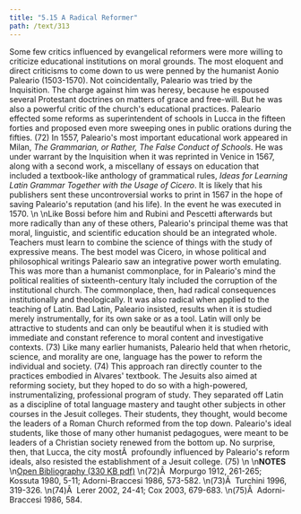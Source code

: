 ```yaml
---
title: "5.15 A Radical Reformer"
path: /text/313
---
```

Some few critics influenced by evangelical reformers were more willing to criticize educational institutions on moral grounds. The most eloquent and direct criticisms to come down to us were penned by the humanist Aonio Paleario (1503-1570). Not coincidentally, Paleario was tried by the Inquisition. The charge against him was heresy, because he espoused several Protestant doctrines on matters of grace and free-will. But he was also a powerful critic of the church's educational practices. Paleario effected some reforms as superintendent of schools in Lucca in the fifteen forties and proposed even more sweeping ones in public orations during the fifties. (72) In 1557, Paleario's most important educational work appeared in Milan, <em>The Grammarian, or Rather, The False Conduct of Schools</em>. He was under warrant by the Inquisition when it was reprinted in Venice in 1567, along with a second work, a miscellany of essays on education that included a textbook-like anthology of grammatical rules, <em>Ideas for Learning Latin Grammar Together with the Usage of Cicero</em>. It is likely that his publishers sent these uncontroversial works to print in 1567 in the hope of saving Paleario's reputation (and his life). In the event he was executed in 1570.\n\nLike Bossi before him and Rubini and Pescetti afterwards but more radically than any of these others, Paleario's principal theme was that moral, linguistic, and scientific education should be an integrated whole. Teachers must learn to combine the science of things with the study of expressive means. The best model was Cicero, in whose political and philosophical writings Paleario saw an integrative power worth emulating. This was more than a humanist commonplace, for in Paleario's mind the political realities of sixteenth-century Italy included the corruption of the institutional church. The commonplace, then, had radical consequences institutionally and theologically. It was also radical when applied to the teaching of Latin. Bad Latin, Paleario insisted, results when it is studied merely instrumentally, for its own sake or as a tool. Latin will only be attractive to students and can only be beautiful when it is studied with immediate and constant reference to moral content and investigative contexts. (73) Like many earlier humanists, Paleario held that when rhetoric, science, and morality are one, language has the power to reform the individual and society. (74) This approach ran directly counter to the practices embodied in Alvares' textbook. The Jesuits also aimed at reforming society, but they hoped to do so with a high-powered, instrumentalizing, professional program of study. They separated off Latin as a discipline of total language mastery and taught other subjects in other courses in the Jesuit colleges. Their students, they thought, would become the leaders of a Roman Church reformed from the top down. Paleario's ideal students, like those of many other humanist pedagogues, were meant to be leaders of a Christian society renewed from the bottom up. No surprise, then, that Lucca, the city mostÂ  profoundly influenced by Paleario's reform ideals, also resisted the establishment of a Jesuit college. (75)\n\n<strong>NOTES</strong>\n<a href="http://www.humanismforsale.org/bibliography.pdf" target="new">Open Bibliography (330 KB pdf)</a>\n(72)Â  Morpurgo 1912, 261-265; Kossuta 1980, 5-11; Adorni-Braccesi 1986, 573-582.\n(73)Â  Turchini 1996, 319-326.\n(74)Â  Lerer 2002, 24-41; Cox 2003, 679-683.\n(75)Â  Adorni-Braccesi 1986, 584.
